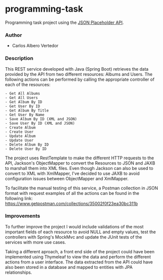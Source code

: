# programming-task
Programming task project using the [JSON Placeholder API](https://jsonplaceholder.typicode.com/).
### Author
- Carlos Albero Vertedor
### Description
This REST service developed with Java (Spring Boot) retrieves the data provided by the API from two different resources: Albums and Users. The following actions can be performed by calling the appropriate controller of each of the resources:

    - Get All Albums
    - Get All Users
    - Get Album By ID
    - Get User By ID
    - Get Album By Title
    - Get User By Name
    - Save Album By ID (XML and JSON)
    - Save User By ID (XML and JSON)
    - Create Album
    - Create User
    - Update Album
    - Update User
    - Delete Album By ID
    - Delete User By ID
    
The project uses RestTemplate to make the different HTTP requests to the API, Jackson's ObjectMapper to convert the Resources to JSON and JAXB to marshall them into XML files. Even though Jackson can also be used to convert to XML with XmlMapper, I've decided to use JAXB to avoid configuration issues between ObjectMapper and XmlMapper.
    
To facilitate the manual testing of this service, a Postman collection in JSON format with request examples of all the actions can be found in the following link: https://www.getpostman.com/collections/35002f0f23ea30bc311b

### Improvements
To further improve the project I would include validations of the most important fields of each resource to avoid NULL and empty values, test the controllers with Spring's MockMvc and update the JUnit tests of the services with more use cases.

Taking a different aproach, a front end side of the project could have been implemented using Thymeleaf to view the data and perform the different actions from a user interface. The data extracted from the API could have also been stored in a database and mapped to entities with JPA relationships.
